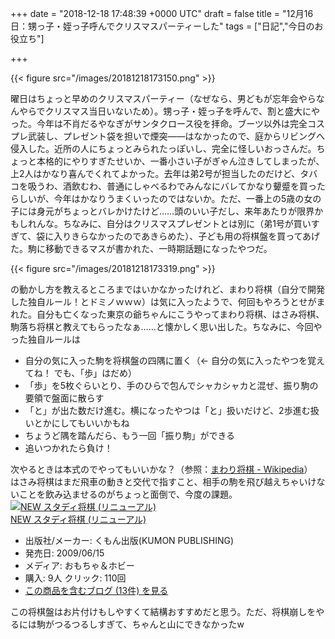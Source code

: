 
+++
date = "2018-12-18 17:48:39 +0000 UTC"
draft = false
title = "12月16日：甥っ子・姪っ子呼んでクリスマスパーティーした"
tags = ["日記","今日のお役立ち"]

+++


{{< figure src="/images/20181218173150.png"  >}}

曜日はちょっと早めのクリスマスパーティー（なぜなら、男どもが忘年会やらなんやらでクリスマス当日いないため）。甥っ子・姪っ子を呼んで、割と盛大にやった。今年は不肖だるやなぎがサンタクロース役を拝命。ブーツ以外は完全コスプレ武装し、プレゼント袋を担いで煙突――はなかったので、庭からリビングへ侵入した。近所の人にちょっとみられたっぽいし、完全に怪しいおっさんだ。ちょっと本格的にやりすぎたせいか、一番小さい子がぎゃん泣きしてしまったが、上2人はかなり喜んでくれてよかった。去年は弟2号が担当したのだけど、タバコを吸うわ、酒飲むわ、普通にしゃべるわでみんなにバレてかなり顰蹙を買ったらしいが、今年はかなりうまくいったのではないか。ただ、一番上の5歳の女の子には身元がちょっとバレかけたけど……頭のいい子だし、来年あたりが限界かもしれんな。ちなみに、自分はクリスマスプレゼントとは別に（弟1号が買いすぎて、袋に入りきらなかったのであきらめた）、子ども用の将棋盤を買ってあげた。駒に移動できるマスが書かれた、一時期話題になったやつだ。

{{< figure src="/images/20181218173319.png"  >}}

の動かし方を教えるところまではいかなかったけれど、まわり将棋（自分で開発した独自ルール！とドミノｗｗｗ）は気に入ったようで、何回もやろうとせがまれた。自分も亡くなった東京の爺ちゃんにこうやってまわり将棋、はさみ将棋、駒落ち将棋と教えてもらったなぁ……と懐かしく思い出した。ちなみに、今回やった独自ルールは

<ul>
<li>自分の気に入った駒を将棋盤の四隅に置く（← 自分の気に入ったやつを覚えてね！ でも、「歩」はだめ）</li>
<li>「歩」を5枚ぐらいとり、手のひらで包んでシャカシャカと混ぜ、振り駒の要領で盤面に散らす</li>
<li>「と」が出た数だけ進む。横になったやつは「と」扱いだけど、2歩進む扱いとかにしてもいいかもね</li>
<li>ちょうど隅を踏んだら、もう一回「振り駒」ができる</li>
<li>追いつかれたら負け！</li>
</ul>次やるときは本式のでやってもいいかな？（参照：<a href="https://ja.wikipedia.org/wiki/%E3%81%BE%E3%82%8F%E3%82%8A%E5%B0%86%E6%A3%8B">まわり将棋 - Wikipedia</a>）　はさみ将棋はまだ飛車の動きと交代で指すこと、相手の駒を飛び越えちゃいけないことを飲み込ませるのがちょっと面倒で、今度の課題。<div class="hatena-asin-detail"><a href="http://www.amazon.co.jp/exec/obidos/ASIN/B002ACUC4A/bestylesnet-22/"><img src="https://images-fe.ssl-images-amazon.com/images/I/5131d0fZhIL._SL160_.jpg" class="hatena-asin-detail-image" alt="NEW スタディ将棋 (リニューアル)" title="NEW スタディ将棋 (リニューアル)"/></a><div class="hatena-asin-detail-info"><a href="http://www.amazon.co.jp/exec/obidos/ASIN/B002ACUC4A/bestylesnet-22/">NEW スタディ将棋 (リニューアル)</a><ul><li><span class="hatena-asin-detail-label">出版社/メーカー:</span> くもん出版(KUMON PUBLISHING)</li><li><span class="hatena-asin-detail-label">発売日:</span> 2009/06/15</li><li><span class="hatena-asin-detail-label">メディア:</span> おもちゃ＆ホビー</li><li><span class="hatena-asin-detail-label">購入</span>: 9人 <span class="hatena-asin-detail-label">クリック</span>: 110回</li><li><a href="http://d.hatena.ne.jp/asin/B002ACUC4A/bestylesnet-22" target="_blank">この商品を含むブログ (13件) を見る</a></li></ul></div><div class="hatena-asin-detail-foot"></div></div>この将棋盤はお片付けもしやすくて結構おすすめだと思う。ただ、将棋崩しをやるには駒がつるつるしすぎて、ちゃんと山にできなかったw



